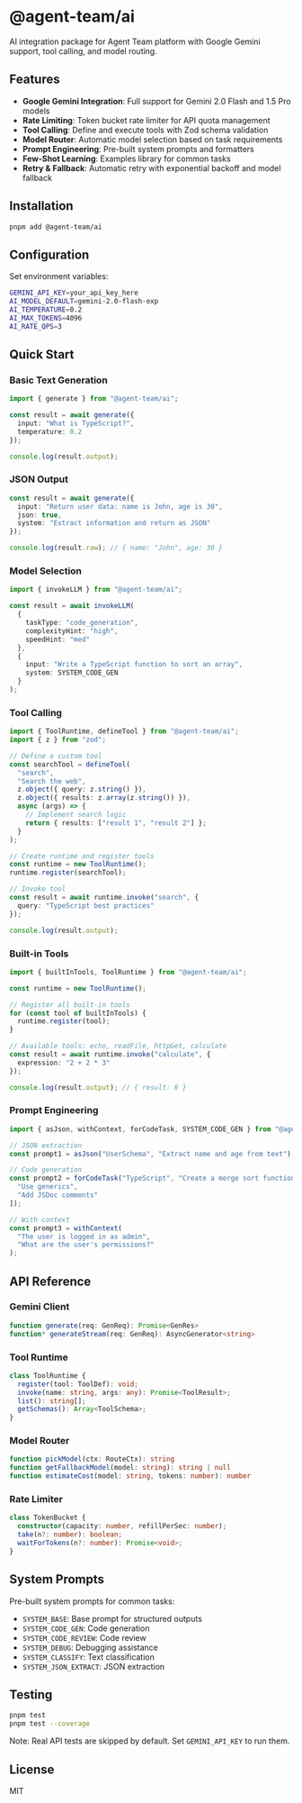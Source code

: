 # @agent-team/ai

AI integration package for Agent Team platform with Google Gemini support, tool calling, and model routing.

## Features

- **Google Gemini Integration**: Full support for Gemini 2.0 Flash and 1.5 Pro models
- **Rate Limiting**: Token bucket rate limiter for API quota management
- **Tool Calling**: Define and execute tools with Zod schema validation
- **Model Router**: Automatic model selection based on task requirements
- **Prompt Engineering**: Pre-built system prompts and formatters
- **Few-Shot Learning**: Examples library for common tasks
- **Retry & Fallback**: Automatic retry with exponential backoff and model fallback

## Installation

```bash
pnpm add @agent-team/ai
```

## Configuration

Set environment variables:

```bash
GEMINI_API_KEY=your_api_key_here
AI_MODEL_DEFAULT=gemini-2.0-flash-exp
AI_TEMPERATURE=0.2
AI_MAX_TOKENS=4096
AI_RATE_QPS=3
```

## Quick Start

### Basic Text Generation

```typescript
import { generate } from "@agent-team/ai";

const result = await generate({
  input: "What is TypeScript?",
  temperature: 0.2
});

console.log(result.output);
```

### JSON Output

```typescript
const result = await generate({
  input: "Return user data: name is John, age is 30",
  json: true,
  system: "Extract information and return as JSON"
});

console.log(result.raw); // { name: "John", age: 30 }
```

### Model Selection

```typescript
import { invokeLLM } from "@agent-team/ai";

const result = await invokeLLM(
  {
    taskType: "code_generation",
    complexityHint: "high",
    speedHint: "med"
  },
  {
    input: "Write a TypeScript function to sort an array",
    system: SYSTEM_CODE_GEN
  }
);
```

### Tool Calling

```typescript
import { ToolRuntime, defineTool } from "@agent-team/ai";
import { z } from "zod";

// Define a custom tool
const searchTool = defineTool(
  "search",
  "Search the web",
  z.object({ query: z.string() }),
  z.object({ results: z.array(z.string()) }),
  async (args) => {
    // Implement search logic
    return { results: ["result 1", "result 2"] };
  }
);

// Create runtime and register tools
const runtime = new ToolRuntime();
runtime.register(searchTool);

// Invoke tool
const result = await runtime.invoke("search", {
  query: "TypeScript best practices"
});

console.log(result.output);
```

### Built-in Tools

```typescript
import { builtInTools, ToolRuntime } from "@agent-team/ai";

const runtime = new ToolRuntime();

// Register all built-in tools
for (const tool of builtInTools) {
  runtime.register(tool);
}

// Available tools: echo, readFile, httpGet, calculate
const result = await runtime.invoke("calculate", {
  expression: "2 + 2 * 3"
});

console.log(result.output); // { result: 8 }
```

### Prompt Engineering

```typescript
import { asJson, withContext, forCodeTask, SYSTEM_CODE_GEN } from "@agent-team/ai";

// JSON extraction
const prompt1 = asJson("UserSchema", "Extract name and age from text");

// Code generation
const prompt2 = forCodeTask("TypeScript", "Create a merge sort function", [
  "Use generics",
  "Add JSDoc comments"
]);

// With context
const prompt3 = withContext(
  "The user is logged in as admin",
  "What are the user's permissions?"
);
```

## API Reference

### Gemini Client

```typescript
function generate(req: GenReq): Promise<GenRes>
function* generateStream(req: GenReq): AsyncGenerator<string>
```

### Tool Runtime

```typescript
class ToolRuntime {
  register(tool: ToolDef): void;
  invoke(name: string, args: any): Promise<ToolResult>;
  list(): string[];
  getSchemas(): Array<ToolSchema>;
}
```

### Model Router

```typescript
function pickModel(ctx: RouteCtx): string
function getFallbackModel(model: string): string | null
function estimateCost(model: string, tokens: number): number
```

### Rate Limiter

```typescript
class TokenBucket {
  constructor(capacity: number, refillPerSec: number);
  take(n?: number): boolean;
  waitForTokens(n?: number): Promise<void>;
}
```

## System Prompts

Pre-built system prompts for common tasks:

- `SYSTEM_BASE`: Base prompt for structured outputs
- `SYSTEM_CODE_GEN`: Code generation
- `SYSTEM_CODE_REVIEW`: Code review
- `SYSTEM_DEBUG`: Debugging assistance
- `SYSTEM_CLASSIFY`: Text classification
- `SYSTEM_JSON_EXTRACT`: JSON extraction

## Testing

```bash
pnpm test
pnpm test --coverage
```

Note: Real API tests are skipped by default. Set `GEMINI_API_KEY` to run them.

## License

MIT
